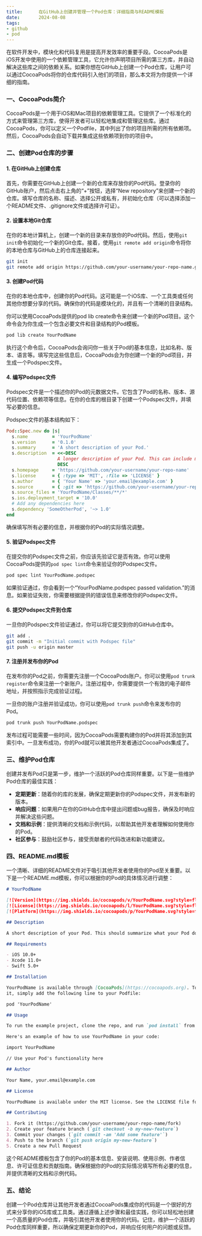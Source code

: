 ```yaml
---
title:      在GitHub上创建并管理一个Pod仓库：详细指南与README模板
date:       2024-08-08
tags:
- github
- pod
---
```


在软件开发中，模块化和代码复用是提高开发效率的重要手段。CocoaPods是iOS开发中使用的一个依赖管理工具，它允许你声明项目所需的第三方库，并自动解决这些库之间的依赖关系。如果你想在GitHub上创建一个Pod仓库，让用户可以通过CocoaPods将你的仓库代码引入他们的项目，那么本文将为你提供一个详细的指南。

### 一、CocoaPods简介

CocoaPods是一个用于iOS和Mac项目的依赖管理工具。它提供了一个标准化的方式来管理第三方库，使得开发者可以轻松地集成和管理这些库。通过CocoaPods，你可以定义一个Podfile，其中列出了你的项目所需的所有依赖项。然后，CocoaPods会自动下载并集成这些依赖项到你的项目中。

### 二、创建Pod仓库的步骤

#### 1. 在GitHub上创建仓库

首先，你需要在GitHub上创建一个新的仓库来存放你的Pod代码。登录你的GitHub账户，然后点击右上角的“+”按钮，选择“New repository”来创建一个新的仓库。填写仓库的名称、描述、选择公开或私有，并初始化仓库（可以选择添加一个README文件、.gitignore文件或选择许可证）。

#### 2. 设置本地Git仓库

在你的本地计算机上，创建一个新的目录来存放你的Pod代码。然后，使用`git init`命令初始化一个新的Git仓库。接着，使用`git remote add origin`命令将你的本地仓库与GitHub上的仓库连接起来。

```bash
git init
git remote add origin https://github.com/your-username/your-repo-name.git
```

#### 3. 创建Pod代码

在你的本地仓库中，创建你的Pod代码。这可能是一个iOS库、一个工具类或任何其他你想要分享的代码。确保你的代码是模块化的，并且有一个清晰的目录结构。

你可以使用CocoaPods提供的pod lib create命令来创建一个新的Pod项目。这个命令会为你生成一个包含必要文件和目录结构的Pod模板。

```bash
pod lib create YourPodName
```

执行这个命令后，CocoaPods会询问你一些关于Pod的基本信息，比如名称、版本、语言等。填写完这些信息后，CocoaPods会为你创建一个新的Pod项目，并生成一个Podspec文件。

#### 4. 编写Podspec文件

Podspec文件是一个描述你的Pod的元数据文件。它包含了Pod的名称、版本、源代码位置、依赖项等信息。在你的仓库的根目录下创建一个Podspec文件，并填写必要的信息。

Podspec文件的基本结构如下：

```ruby
Pod::Spec.new do |s|
  s.name         = 'YourPodName'
  s.version      = '0.1.0'
  s.summary      = 'A short description of your Pod.'
  s.description  = <<-DESC
                   A longer description of your Pod. This can include markdown.
                   DESC
  s.homepage     = 'https://github.com/your-username/your-repo-name'
  s.license      = { :type => 'MIT', :file => 'LICENSE' }
  s.author       = { 'Your Name' => 'your.email@example.com' }
  s.source       = { :git => 'https://github.com/your-username/your-repo-name.git', :tag => s.version.to_s }
  s.source_files = 'YourPodName/Classes/**/*'
  s.ios.deployment_target = '10.0'
  # Add any dependencies here
  s.dependency 'SomeOtherPod', '~> 1.0'
end
```

确保填写所有必要的信息，并根据你的Pod的实际情况调整。

#### 5. 验证Podspec文件

在提交你的Podspec文件之前，你应该先验证它是否有效。你可以使用CocoaPods提供的`pod spec lint`命令来验证你的Podspec文件。

```bash
pod spec lint YourPodName.podspec
```

如果验证通过，你会看到一个“YourPodName.podspec passed validation.”的消息。如果验证失败，你需要根据提供的错误信息来修改你的Podspec文件。

#### 6. 提交Podspec文件到仓库

一旦你的Podspec文件验证通过，你可以将它提交到你的GitHub仓库中。

```bash
git add .
git commit -m "Initial commit with Podspec file"
git push -u origin master
```

#### 7. 注册并发布你的Pod

在发布你的Pod之前，你需要先注册一个CocoaPods账户。你可以使用`pod trunk register`命令来注册一个新账户。注册过程中，你需要提供一个有效的电子邮件地址，并按照指示完成验证过程。

一旦你的账户注册并验证成功，你可以使用`pod trunk push`命令来发布你的Pod。

```bash
pod trunk push YourPodName.podspec
```

发布过程可能需要一些时间，因为CocoaPods需要构建你的Pod并将其添加到其索引中。一旦发布成功，你的Pod就可以被其他开发者通过CocoaPods集成了。

### 三、维护Pod仓库

创建并发布Pod只是第一步，维护一个活跃的Pod仓库同样重要。以下是一些维护Pod仓库的最佳实践：

- **定期更新**：随着你的库的发展，确保定期更新你的Podspec文件，并发布新的版本。
- **响应问题**：如果用户在你的GitHub仓库中提出问题或bug报告，确保及时响应并解决这些问题。
- **文档和示例**：提供清晰的文档和示例代码，以帮助其他开发者理解如何使用你的Pod。
- **社区参与**：鼓励社区参与，接受贡献者的代码改进和新功能建议。

### 四、README.md模板

一个清晰、详细的README文件对于吸引其他开发者使用你的Pod至关重要。以下是一个README.md模板，你可以根据你的Pod的具体情况进行调整：

```markdown
# YourPodName

[![Version](https://img.shields.io/cocoapods/v/YourPodName.svg?style=flat)](https://cocoapods.org/pods/YourPodName)
[![License](https://img.shields.io/cocoapods/l/YourPodName.svg?style=flat)](https://cocoapods.org/pods/YourPodName)
[![Platform](https://img.shields.io/cocoapods/p/YourPodName.svg?style=flat)](https://cocoapods.org/pods/YourPodName)

## Description

A short description of your Pod. This should summarize what your Pod does and why someone might want to use it.

## Requirements

- iOS 10.0+
- Xcode 11.0+
- Swift 5.0+

## Installation

YourPodName is available through [CocoaPods](https://cocoapods.org). To install
it, simply add the following line to your Podfile:

pod 'YourPodName'

## Usage

To run the example project, clone the repo, and run `pod install` from the Example directory first.

Here's an example of how to use YourPodName in your code:

import YourPodName

// Use your Pod's functionality here

## Author

Your Name, your.email@example.com

## License

YourPodName is available under the MIT license. See the LICENSE file for more info.

## Contributing

1. Fork it (https://github.com/your-username/your-repo-name/fork)
2. Create your feature branch (`git checkout -b my-new-feature`)
3. Commit your changes (`git commit -am 'Add some feature'`)
4. Push to the branch (`git push origin my-new-feature`)
5. Create a new Pull Request
```

这个README模板包含了你的Pod的基本信息、安装说明、使用示例、作者信息、许可证信息和贡献指南。确保根据你的Pod的实际情况填写所有必要的信息，并提供清晰的文档和示例代码。

### 五、结论

创建一个Pod仓库并让其他开发者通过CocoaPods集成你的代码是一个很好的方式来分享你的iOS库或工具类。通过遵循上述步骤和最佳实践，你可以轻松地创建一个高质量的Pod仓库，并吸引其他开发者使用你的代码。记住，维护一个活跃的Pod仓库同样重要，所以确保定期更新你的Pod，并响应任何用户的问题或反馈。